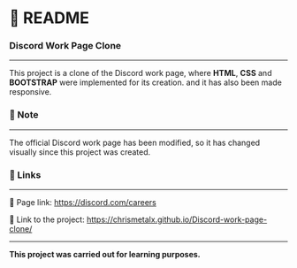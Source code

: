 # :page_with_curl: README<br/>
### Discord Work Page Clone<br/>
***
This project is a clone of the Discord work page, where **HTML**, **CSS** and **BOOTSTRAP** were implemented for its creation. and it has also been made responsive.<br/>

### :memo: Note<br/>
***
The official Discord work page has been modified, so it has changed visually since this project was created.<br/>

### :pushpin: Links<br/>
***
:link: Page link: https://discord.com/careers<br/>

:link: Link to the project:   https://chrismetalx.github.io/Discord-work-page-clone/<br/>

***
**This project was carried out for learning purposes.**
